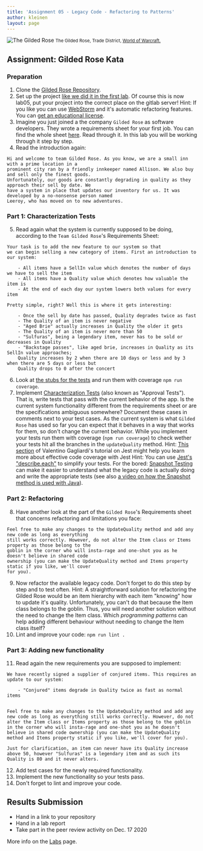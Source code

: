 ```yaml
---
title: 'Assignment 05 - Legacy Code - Refactoring to Patterns'
author: kleinen
layout: page
---
```

![The Gilded Rose](../images/The_Gilded_Rose.jpg)
<small class = "float-right">The Gilded Rose, Trade District, [World of Warcraft.](https://www.wowwiki.com/Gilded_Rose)</small>

## Assignment: Gilded Rose Kata

### Preparation
1. Clone the [Gilded Rose Repository](https://gl-imi.f4.htw-berlin.de/info3-code-stubs-and-samples/lab05-js-gilded-rose-kata).
2. Set up the project [like we did it in the first lab](lab-01-startup.md#part-1-set-up-the-git-repository-and-project). Of course this is now lab05, put your project into the correct place on the gitlab server! Hint: If you like you can use [WebStorm](https://www.jetbrains.com/help/webstorm/installation-guide.html#snap) and it's automatic refactoring features. You can [get an educational license](https://www.jetbrains.com/community/education/#students). 
3. Imagine you just joined a the company `Gilded Rose` as software developers. They wrote a requirements sheet for your first job. You can find the whole sheet [here](https://gl-imi.f4.htw-berlin.de/info3-code-stubs-and-samples/lab05-js-gilded-rose-kata/blob/master/GildedRoseRequirements.txt). Read through it. In this lab you will be working through it step by step.
4. Read the introduction again: 
```
Hi and welcome to team Gilded Rose. As you know, we are a small inn with a prime location in a
prominent city ran by a friendly innkeeper named Allison. We also buy and sell only the finest goods.
Unfortunately, our goods are constantly degrading in quality as they approach their sell by date. We
have a system in place that updates our inventory for us. It was developed by a no-nonsense person named
Leeroy, who has moved on to new adventures.
```

### Part 1: Characterization Tests
5. Read again what the system is currently supposed to be doing, according to the `Team Gilded Rose`'s Requirements Sheet: 
```
Your task is to add the new feature to our system so that
we can begin selling a new category of items. First an introduction to our system:

	- All items have a SellIn value which denotes the number of days we have to sell the item
	- All items have a Quality value which denotes how valuable the item is
	- At the end of each day our system lowers both values for every item

Pretty simple, right? Well this is where it gets interesting:

	- Once the sell by date has passed, Quality degrades twice as fast
	- The Quality of an item is never negative
	- "Aged Brie" actually increases in Quality the older it gets
	- The Quality of an item is never more than 50
	- "Sulfuras", being a legendary item, never has to be sold or decreases in Quality
	- "Backstage passes", like aged brie, increases in Quality as its SellIn value approaches;
	Quality increases by 2 when there are 10 days or less and by 3 when there are 5 days or less but
	Quality drops to 0 after the concert
```
6. Look at [the stubs for the tests](https://gl-imi.f4.htw-berlin.de/info3-code-stubs-and-samples/lab05-js-gilded-rose-kata/tree/master/test) and run them with coverage `npm run coverage`.
7. Implement [Characterization Tests](https://en.wikipedia.org/wiki/Characterization_test) (also known as "Approval Tests"). That is, write tests that pass with the current behavior of the app.
Is the current system functionality different from the requirements sheet or are the specifications ambiguous somewhere? Document these cases in comments next to your test cases. As the current system is what `Gilded Rose` has used so far you can expect that it behaves in a way that works for them, so don't change the current behavior. While you implement your tests run them with coverage (`npm run coverage`) to check wether your tests hit all the branches in the `updateQuality` method.
Hint: [This section](https://www.valentinog.com/blog/jest/#code-coverage-in-jest) of Valentino Gagliardi's tutorial on Jest might help you learn more about effective code coverage with Jest
Hint: You can use [Jest's "describe.each"](https://jestjs.io/docs/en/api#describeeachtablename-fn-timeout) to simplify your tests. 
For the bored: [Snapshot Testing](https://jestjs.io/docs/en/snapshot-testing) can make it easier to understand what the legacy code is actually doing and write the appropriate tests (see also [a video on how the Snapshot method is used with Java](https://youtu.be/zyM2Ep28ED8)).

### Part 2: Refactoring
8. Have another look at the part of the `Gilded Rose`'s Requirements sheet that concerns refactoring and limitations you face: 
```
Feel free to make any changes to the UpdateQuality method and add any new code as long as everything
still works correctly. However, do not alter the Item class or Items property as those belong to the
goblin in the corner who will insta-rage and one-shot you as he doesn't believe in shared code
ownership (you can make the UpdateQuality method and Items property static if you like, we'll cover
for you).
```
9. Now refactor the available legacy code. Don't forget to do this step by step and to test often.
Hint: A straightforward solution for refactoring the Gilded Rose would be an item hierarchy with each item "knowing" how to update it's quality. Unfortunately, you can't do that because the Item class belongs to the goblin. Thus, you will need another solution without the need to change the Item class. Which *programming patterns* can help adding different behaviour without needing to change the Item class itself?
10. Lint and improve your code: `npm run lint .`

### Part 3: Adding new functionality
11. Read again the new requirements you are supposed to implement:
```
We have recently signed a supplier of conjured items. This requires an update to our system:

	- "Conjured" items degrade in Quality twice as fast as normal items


Feel free to make any changes to the UpdateQuality method and add any new code as long as everything still works correctly. However, do not alter the Item class or Items property as those belong to the goblin in the corner who will insta-rage and one-shot you as he doesn't believe in shared code ownership (you can make the UpdateQuality method and Items property static if you like, we'll cover for you).

Just for clarification, an item can never have its Quality increase above 50, however "Sulfuras" is a legendary item and as such its Quality is 80 and it never alters.
```
12. Add test cases for the newly required functionality.
13. Implement the new functionality so your tests pass.
14. Don't forget to lint and improve your code.

## Results Submission
* Hand in a link to your repository
* Hand in a lab report
* Take part in the peer review activity on Dec. 17 2020

More info on the [Labs](index) page.
